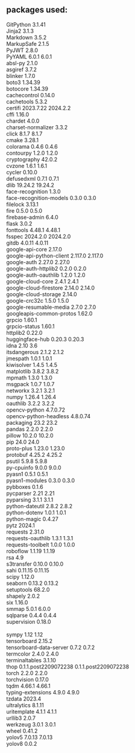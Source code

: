 ## packages used:
GitPython	3.1.41<br>
Jinja2	3.1.3	<br>
Markdown	3.5.2	<br>
MarkupSafe	2.1.5	<br>
PyJWT	2.8.0	<br>
PyYAML	6.0.1	6.0.1<br>
absl-py	2.1.0	<br>
asgiref	3.7.2	<br>
blinker	1.7.0	<br>
boto3	1.34.39	<br>
botocore	1.34.39	<br>
cachecontrol	0.14.0	<br>
cachetools	5.3.2	<br>
certifi	2023.7.22	2024.2.2 <br>
cffi	1.16.0	<br>
chardet	4.0.0	<br>
charset-normalizer	3.3.2	<br>
click	8.1.7	8.1.7 <br>
cmake	3.28.1	<br>
colorama	0.4.6	0.4.6 <br>
contourpy	1.2.0	1.2.0 <br>
cryptography	42.0.2 <br>	
cvzone	1.6.1	1.6.1 <br>
cycler	0.10.0 <br>
defusedxml	0.7.1	0.7.1<br>
dlib	19.24.2	19.24.2<br>
face-recognition	1.3.0	<br>
face-recognition-models	0.3.0	0.3.0<br>
filelock	3.13.1	<br>
fire	0.5.0	0.5.0<br>
firebase-admin	6.4.0	<br>
flask	3.0.2	<br>
fonttools	4.48.1	4.48.1<br>
fsspec	2024.2.0	2024.2.0<br>
gitdb	4.0.11	4.0.11<br>
google-api-core	2.17.0	<br>
google-api-python-client	2.117.0	2.117.0<br>
google-auth	2.27.0	2.27.0<br>
google-auth-httplib2	0.2.0	0.2.0<br>
google-auth-oauthlib	1.2.0	1.2.0<br>
google-cloud-core	2.4.1	2.4.1<br>
google-cloud-firestore	2.14.0	2.14.0<br>
google-cloud-storage	2.14.0	<br>
google-crc32c	1.5.0	1.5.0<br>
google-resumable-media	2.7.0	2.7.0<br>
googleapis-common-protos	1.62.0	<br>
grpcio	1.60.1	<br>
grpcio-status	1.60.1	<br>
httplib2	0.22.0	<br>
huggingface-hub	0.20.3	0.20.3<br>
idna	2.10	3.6<br>
itsdangerous	2.1.2	2.1.2<br>
jmespath	1.0.1	1.0.1<br>
kiwisolver	1.4.5	1.4.5<br>
matplotlib	3.8.2	3.8.2<br>
mpmath	1.3.0	1.3.0<br>
msgpack	1.0.7	1.0.7<br>
networkx	3.2.1	3.2.1<br>
numpy	1.26.4	1.26.4<br>
oauthlib	3.2.2	3.2.2<br>
opencv-python	4.7.0.72<br>
opencv-python-headless	4.8.0.74	<br>
packaging	23.2	23.2<br>
pandas	2.2.0	2.2.0<br>
pillow	10.2.0	10.2.0<br>
pip	24.0	24.0<br>
proto-plus	1.23.0	1.23.0<br>
protobuf	4.25.2	4.25.2<br>
psutil	5.9.8	5.9.8<br>
py-cpuinfo	9.0.0	9.0.0<br>
pyasn1	0.5.1	0.5.1<br>
pyasn1-modules	0.3.0	0.3.0<br>
pybboxes	0.1.6	<br>
pycparser	2.21	2.21<br>
pyparsing	3.1.1	3.1.1<br>
python-dateutil	2.8.2	2.8.2<br>
python-dotenv	1.0.1	1.0.1<br>
python-magic	0.4.27	<br>
pytz	2024.1	<br>
requests	2.31.0	<br>
requests-oauthlib	1.3.1	1.3.1<br>
requests-toolbelt	1.0.0	1.0.0<br>
roboflow	1.1.19	1.1.19<br>
rsa	4.9	<br>
s3transfer	0.10.0	0.10.0<br>
sahi	0.11.15	0.11.15<br>
scipy	1.12.0	<br>
seaborn	0.13.2	0.13.2<br>
setuptools	68.2.0	<br>
shapely	2.0.2	<br>
six	1.16.0	<br>
smmap	5.0.1	6.0.0<br>
sqlparse	0.4.4	0.4.4<br>
supervision	0.18.0<br>	
sympy	1.12	1.12<br>
tensorboard	2.15.2	<br>
tensorboard-data-server	0.7.2	0.7.2<br>
termcolor	2.4.0	2.4.0<br>
terminaltables	3.1.10	<br>
thop	0.1.1.post2209072238	0.1.1.post2209072238<br>
torch	2.2.0	2.2.0<br>
torchvision	0.17.0	<br>
tqdm	4.66.1	4.66.1<br>
typing-extensions	4.9.0	4.9.0<br>
tzdata	2023.4	<br>
ultralytics	8.1.11	<br>
uritemplate	4.1.1	4.1.1<br>
urllib3	2.0.7	<br>
werkzeug	3.0.1	3.0.1<br>
wheel	0.41.2	<br>
yolov5	7.0.13	7.0.13<br>
yolov8	0.0.2	<br>
